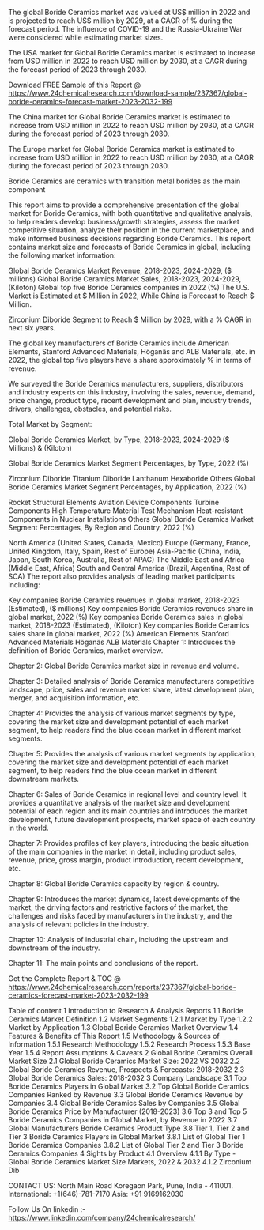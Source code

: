 The global Boride Ceramics market was valued at US$ million in 2022 and is projected to reach US$ million by 2029, at a CAGR of % during the forecast period. The influence of COVID-19 and the Russia-Ukraine War were considered while estimating market sizes.

The USA market for Global Boride Ceramics market is estimated to increase from USD million in 2022 to reach USD million by 2030, at a CAGR during the forecast period of 2023 through 2030.

Download FREE Sample of this Report @ https://www.24chemicalresearch.com/download-sample/237367/global-boride-ceramics-forecast-market-2023-2032-199

The China market for Global Boride Ceramics  market is estimated to increase from USD million in 2022 to reach USD million by 2030, at a CAGR during the forecast period of 2023 through 2030.

The Europe market for Global Boride Ceramics market is estimated to increase from USD million in 2022 to reach USD million by 2030, at a CAGR during the forecast period of 2023 through 2030.

Boride Ceramics are ceramics with transition metal borides as the main component

This report aims to provide a comprehensive presentation of the global market for Boride Ceramics, with both quantitative and qualitative analysis, to help readers develop business/growth strategies, assess the market competitive situation, analyze their position in the current marketplace, and make informed business decisions regarding Boride Ceramics. This report contains market size and forecasts of Boride Ceramics in global, including the following market information:

Global Boride Ceramics Market Revenue, 2018-2023, 2024-2029, ($ millions)
Global Boride Ceramics Market Sales, 2018-2023, 2024-2029, (Kiloton)
Global top five Boride Ceramics companies in 2022 (%)
The U.S. Market is Estimated at $ Million in 2022, While China is Forecast to Reach $ Million.

Zirconium Diboride Segment to Reach $ Million by 2029, with a % CAGR in next six years.

The global key manufacturers of Boride Ceramics include American Elements, Stanford Advanced Materials, Höganäs and ALB Materials, etc. in 2022, the global top five players have a share approximately % in terms of revenue.

We surveyed the Boride Ceramics manufacturers, suppliers, distributors and industry experts on this industry, involving the sales, revenue, demand, price change, product type, recent development and plan, industry trends, drivers, challenges, obstacles, and potential risks.

Total Market by Segment:

Global Boride Ceramics Market, by Type, 2018-2023, 2024-2029 ($ Millions) & (Kiloton)

Global Boride Ceramics Market Segment Percentages, by Type, 2022 (%)

Zirconium Diboride
Titanium Diboride
Lanthanum Hexaboride
Others
Global Boride Ceramics Market Segment Percentages, by Application, 2022 (%)

Rocket Structural Elements
Aviation Device Components
Turbine Components
High Temperature Material Test Mechanism
Heat-resistant Components in Nuclear Installations
Others
Global Boride Ceramics Market Segment Percentages, By Region and Country, 2022 (%)

North America (United States, Canada, Mexico)
Europe (Germany, France, United Kingdom, Italy, Spain, Rest of Europe)
Asia-Pacific (China, India, Japan, South Korea, Australia, Rest of APAC)
The Middle East and Africa (Middle East, Africa)
South and Central America (Brazil, Argentina, Rest of SCA)
The report also provides analysis of leading market participants including:

Key companies Boride Ceramics revenues in global market, 2018-2023 (Estimated), ($ millions)
Key companies Boride Ceramics revenues share in global market, 2022 (%)
Key companies Boride Ceramics sales in global market, 2018-2023 (Estimated), (Kiloton)
Key companies Boride Ceramics sales share in global market, 2022 (%)
American Elements
Stanford Advanced Materials
Höganäs
ALB Materials
Chapter 1: Introduces the definition of Boride Ceramics, market overview.

Chapter 2: Global Boride Ceramics market size in revenue and volume.

Chapter 3: Detailed analysis of Boride Ceramics manufacturers competitive landscape, price, sales and revenue market share, latest development plan, merger, and acquisition information, etc.

Chapter 4: Provides the analysis of various market segments by type, covering the market size and development potential of each market segment, to help readers find the blue ocean market in different market segments.

Chapter 5: Provides the analysis of various market segments by application, covering the market size and development potential of each market segment, to help readers find the blue ocean market in different downstream markets.

Chapter 6: Sales of Boride Ceramics in regional level and country level. It provides a quantitative analysis of the market size and development potential of each region and its main countries and introduces the market development, future development prospects, market space of each country in the world.

Chapter 7: Provides profiles of key players, introducing the basic situation of the main companies in the market in detail, including product sales, revenue, price, gross margin, product introduction, recent development, etc.

Chapter 8: Global Boride Ceramics capacity by region & country.

Chapter 9: Introduces the market dynamics, latest developments of the market, the driving factors and restrictive factors of the market, the challenges and risks faced by manufacturers in the industry, and the analysis of relevant policies in the industry.

Chapter 10: Analysis of industrial chain, including the upstream and downstream of the industry.

Chapter 11: The main points and conclusions of the report.

Get the Complete Report & TOC @ https://www.24chemicalresearch.com/reports/237367/global-boride-ceramics-forecast-market-2023-2032-199

Table of content
1 Introduction to Research & Analysis Reports
1.1 Boride Ceramics Market Definition
1.2 Market Segments
1.2.1 Market by Type
1.2.2 Market by Application
1.3 Global Boride Ceramics Market Overview
1.4 Features & Benefits of This Report
1.5 Methodology & Sources of Information
1.5.1 Research Methodology
1.5.2 Research Process
1.5.3 Base Year
1.5.4 Report Assumptions & Caveats
2 Global Boride Ceramics Overall Market Size
2.1 Global Boride Ceramics Market Size: 2022 VS 2032
2.2 Global Boride Ceramics Revenue, Prospects & Forecasts: 2018-2032
2.3 Global Boride Ceramics Sales: 2018-2032
3 Company Landscape
3.1 Top Boride Ceramics Players in Global Market
3.2 Top Global Boride Ceramics Companies Ranked by Revenue
3.3 Global Boride Ceramics Revenue by Companies
3.4 Global Boride Ceramics Sales by Companies
3.5 Global Boride Ceramics Price by Manufacturer (2018-2023)
3.6 Top 3 and Top 5 Boride Ceramics Companies in Global Market, by Revenue in 2022
3.7 Global Manufacturers Boride Ceramics Product Type
3.8 Tier 1, Tier 2 and Tier 3 Boride Ceramics Players in Global Market
3.8.1 List of Global Tier 1 Boride Ceramics Companies
3.8.2 List of Global Tier 2 and Tier 3 Boride Ceramics Companies
4 Sights by Product
4.1 Overview
4.1.1 By Type - Global Boride Ceramics Market Size Markets, 2022 & 2032
4.1.2 Zirconium Dib

CONTACT US:
North Main Road Koregaon Park, Pune, India - 411001.
International: +1(646)-781-7170
Asia: +91 9169162030

Follow Us On linkedin :- https://www.linkedin.com/company/24chemicalresearch/
